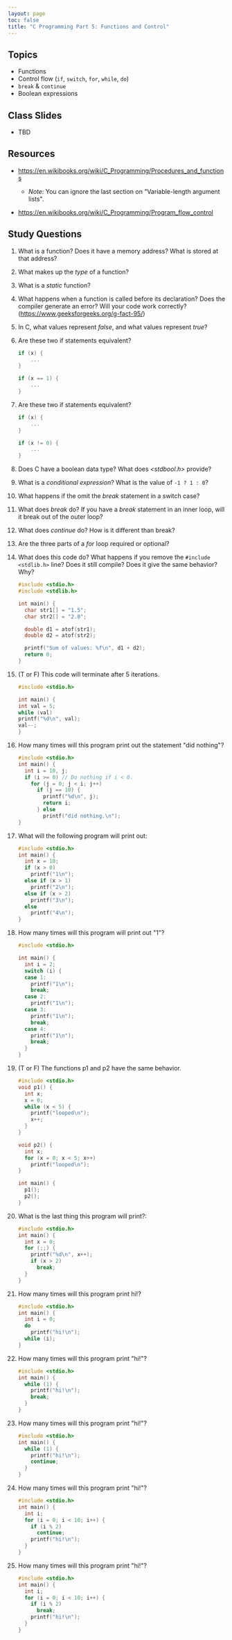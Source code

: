 ```yaml
---
layout: page
toc: false
title: "C Programming Part 5: Functions and Control"
---
```


## Topics
* Functions
* Control flow (`if`, `switch`, `for`, `while`, `do`)
* `break` & `continue`
* Boolean expressions

## Class Slides
* TBD

## Resources
* <https://en.wikibooks.org/wiki/C_Programming/Procedures_and_functions>
    * *Note:* You can ignore the last section on "Variable-length argument lists".

* <https://en.wikibooks.org/wiki/C_Programming/Program_flow_control>

## Study Questions
1. What is a function?  Does it have a memory address?  What is stored at that address?
1. What makes up the *type* of a function?
1. What is a *static* function?
1. What happens when a function is called before its declaration? Does the compiler generate an error?  Will your code work correctly? (<https://www.geeksforgeeks.org/g-fact-95/>)
1. In C, what values represent *false*, and what values represent *true*?
1. Are these two if statements equivalent?
    ```c
    if (x) {
        ...
    }

    if (x == 1) {
        ...
    }
    ```

1. Are these two if statements equivalent?
    ```c
    if (x) {
        ...
    }

    if (x != 0) {
        ...
    }
    ```

1. Does C have a boolean data type?  What does *\<stdbool.h\>* provide?
1. What is a *conditional expression*?  What is the value of `-1 ? 1 : 0`?
1. What happens if the omit the *break* statement in a switch case?
1. What does *break* do?  If you have a *break* statement in an inner loop, will it break out of the outer loop?
1. What does *continue* do? How is it different than break?
1. Are the three parts of a *for* loop required or optional?

1. What does this code do?  What happens if you remove the `#include <stdlib.h>` line?  Does it still compile? Does it give the same behavior? Why?
    ```c
    #include <stdio.h>
    #include <stdlib.h>

    int main() {
      char str1[] = "1.5";
      char str2[] = "2.0";

      double d1 = atof(str1);
      double d2 = atof(str2);

      printf("Sum of values: %f\n", d1 + d2);
      return 0;
    }
    ```

1. (T or F) This code will terminate after 5 iterations.
    ```c
    #include <stdio.h>

    int main() {
    int val = 5;
    while (val)
    printf("%d\n", val);
    val--;
    }
    ```

1. How many times will this program  print out the statement "did nothing"?
    ```c
    #include <stdio.h>
    int main() {
      int i = 10, j;
      if (i >= 0) // Do nothing if i < 0.
        for (j = 0; j < i; j++)
          if (j == 10) {
            printf("%d\n", j);
            return i;
          } else
            printf("did nothing.\n");
    }
    ```

1. What will the following program will print out:
    ```c
    #include <stdio.h>
    int main() {
      int x = 10;
      if (x > 0)
        printf("1\n");
      else if (x > 1)
        printf("2\n");
      else if (x > 2)
        printf("3\n");
      else
        printf("4\n");
    }
    ```

1. How many times will this program will print out "1"?
    ```c
    #include <stdio.h>

    int main() {
      int i = 2;
      switch (i) {
      case 1:
        printf("1\n");
        break;
      case 2:
        printf("1\n");
      case 3:
        printf("1\n");
        break;
      case 4:
        printf("1\n");
        break;
      }
    }
    ```

1. (T or F) The functions p1 and p2 have the same behavior.
    ```c
    #include <stdio.h>
    void p1() {
      int x;
      x = 0;
      while (x < 5) {
        printf("looped\n");
        x++;
      }
    }

    void p2() {
      int x;
      for (x = 0; x < 5; x++)
        printf("looped\n");
    }

    int main() {
      p1();
      p2();
    }
    ```


1. What is the last thing this program will print?:
    ```c
    #include <stdio.h>
    int main() {
      int x = 0;
      for (;;) {
        printf("%d\n", x++);
        if (x > 2)
          break;
      }
    }
    ```

1. How many times will this program print hi!?
    ```c
    #include <stdio.h>
    int main() {
      int i = 0;
      do
        printf("hi!\n");
      while (i);
    }
    ```

1. How many times will this program print "hi!"?
    ```c
    #include <stdio.h>
    int main() {
      while (1) {
        printf("hi!\n");
        break;
      }
    }
    ```

1. How many times will this program print "hi!"?
    ```c
    #include <stdio.h>
    int main() {
      while (1) {
        printf("hi!\n");
        continue;
      }
    }
    ```

1. How many times will this program print "hi!"?
    ```c
    #include <stdio.h>
    int main() {
      int i;
      for (i = 0; i < 10; i++) {
        if (i % 2)
          continue;
        printf("hi!\n");
      }
    }
    ```

1. How many times will this program print "hi!"?
    ```c
    #include <stdio.h>
    int main() {
      int i;
      for (i = 0; i < 10; i++) {
        if (i % 2)
          break;
        printf("hi!\n");
      }
    }
    ```
